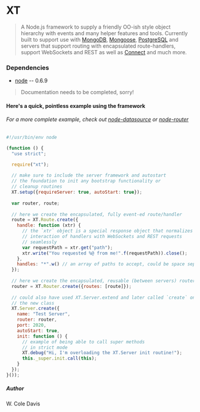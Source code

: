 # XT

> A Node.js framework to supply a friendly OO-ish style object hierarchy with events and many
> helper features and tools. Currently built to support use with [MongoDB](http://github.com/mongodb/mongo), 
> [Mongoose](http://github.com/LearnBoost/mongoose), [PostgreSQL](http://www.postgresql.org/) and servers
> that support routing with encapsulated route-handlers, support WebSockets and REST as well as 
> [Connect](http://github.com/senchalabs/connect/) and much more.

### Dependencies

* [node](http://github.com/joyent/node) -- 0.6.9

> Documentation needs to be completed, sorry!

#### Here's a quick, pointless example using the framework
###### For a more complete example, check out [node-datasource](http://github.com/xtuple/node-datasource.git) or [node-router](http://github.com/xtuple/node-router.git)

```javascript
#!/usr/bin/env node

(function () {
  "use strict";

  require("xt");
  
  // make sure to include the server framework and autostart
  // the foundation to init any bootstrap functionality or
  // cleanup routines
  XT.setup({requireServer: true, autoStart: true});
  
  var router, route;
  
  // here we create the encapsulated, fully event-ed route/handler
  route = XT.Route.create({
    handle: function (xtr) {
      // the `xtr` object is a special response object that normalizes
      // interaction of handlers with WebSockets and REST requests
      // seamlessly
      var requestPath = xtr.get("path");
      xtr.write("You requested %@ from me!".f(requestPath)).close();
    },
    handles: "*".w() // an array of paths to accept, could be space separated paths
  });
  
  // here we create the encapsulated, reusable (between servers) router
  router = XT.Router.create({routes: [route]});
  
  // could also have used XT.Server.extend and later called `create` on
  // the new class
  XT.Server.create({
    name: "Test Server",
    router: router,
    port: 2020,
    autoStart: true,
    init: function () {
      // example of being able to call super methods
      // in strict mode
      XT.debug("Hi, I'm overloading the XT.Server init routine!");
      this._super.init.call(this);
    }
  });
}());
```

##### Author

W. Cole Davis